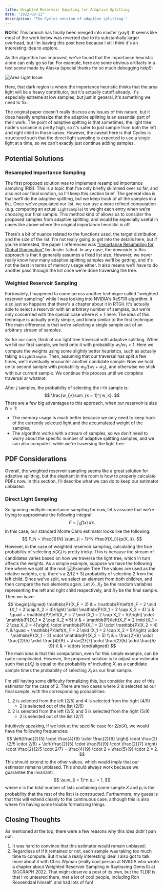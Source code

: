 ```yaml
---
title: Weighted Reservoir Sampling for Adaptive Splitting
date: "2022-08-11"
description: "The Cycles version of adaptive splitting."
---
```


**NOTE:** This branch has finally been merged into master (yay!). It seems like most of the work below was reverted due to its substantially larger overhead, but I'm leaving this post here because I still think it's an interesting idea to explore.

As the algorithm has improved, we've found that the importance heuristic alone can only go so far. For example, here are some obvious artifacts in a test scene made by Alaska (special thanks for so much debugging help!):

![Area Light Issue](/images/06-no-splitting-issue.jpg)

Here, that dark region is where the importance heuristic thinks that the area light will be a heavy contributor, but it's actually cutoff already. It's especially extreme at low samples, but just in general, it's something we need to fix.

The original paper doesn't really discuss any issues of this nature, but it does heavily emphasize that the adaptive splitting is an essential part of their work. The point of adaptive spltting is that sometimes, the light tree node's variance is pretty high, so it's safer to just sample from both the left and right child in those cases. However, the caveat here is that Cycles is structured such that the direct light sampling is expected to use a single light at a time, so we can't exactly just continue adding samples.


## Potential Solutions
### Resampled Importance Sampling

The first proposed solution was to implement resampled importance sampling (RIS). This is a topic that I've only briefly skimmed over so far, and also not our final solution, so I'll keep this section brief. The general idea is that we'll do the adaptive splitting, but we keep track of all the samples in a list. Once we've populated our list, we can use a more refined computation (e.g. computing an actual `LightSample`) to weight each entry when we're choosing our final sample. This method kind of allows us to consider the proposed samples from adaptive splitting, and would be especially useful in cases like above where the original importance heuristic is off.

There's a bit of nuance related to the functions used, the target distribution, and the size of the list. I'm not really going to get into the details here, but if you're interested, the paper I referenced was ["Importance Resampling for Global Illumination"](https://scholarsarchive.byu.edu/cgi/viewcontent.cgi?article=1662&context=etd) by Justin Talbot. In any case, the downside to this approach is that it generally assumes a fixed list size. However, we never really know how many adaptive splitting samples we'll be getting, and it's not the best in terms of memory usage either. It also means we'll have to do another pass through the list once we're done traversing the tree.


### Weighted Reservoir Sampling

Fortunately, I happened to come across another technique called "weighted reservoir sampling" while I was looking into NVIDIA's ReSTIR algorithm. It also just so happens that there's a chapter about it in RTGII. It's actually able to select a reservoir with an arbitrary number of samples, but we're only concerned with the special case where $K = 1$ here. The idea of this technique is actually pretty simple, and kinda similar to the first technique. The main difference is that we're selecting a single sample out of an arbitrary stream of samples.

So for our case, think of our light tree traversal with adaptive splitting. When we hit our first sample, we hold onto it with probability $w_1 / w_1 = 1$. Here we compute the weights using some slightly better heuristics, such as actually taking a `LightSample`. Then, assuming that our traversal has split a few times, we'll eventually encounter another candidate sample. Now we hold on to second sample with probability $w_2 / (w_1 + w_2)$, and otherwise we stick with our current sample. We continue this process until we complete traversal or whatnot.

After $j$ samples, the probability of selecting the $i$-th sample is:
$$
\frac{w_i}{\sum_{k = 1}^j w_k}.
$$
There are a few big advantages to this approach, when our reservoir is size $N = 1$:
- The memory usage is much better because we only need to keep track of the currently selected light and the accumulated weight of the samples;
- The algorithm works with a stream of samples, so we don't need to worry about the specific number of adaptive splitting samples, and we can also compute it while we're traversing the light tree.


## PDF Considerations

Overall, the weighted reservoir sampling seems like a great solution for adaptive splitting, but the elephant in the room is how to properly calculate PDFs now. In this section, I'll describe what we can do to keep our estimator unbiased.

### Direct Light Sampling

So ignoring multiple importance sampling for now, let's assume that we're trying to approximate the following integral:
$$
F = \int_S f(x) \,dx.
$$
In this case, our standard Monte Carlo estimator looks like the following:
$$
F_N = \frac{1}{N} \sum_{i = 1}^N \frac{f(X_i)}{p(X_i)}.
$$
However, in the case of weighted reservoir sampling, calculating the true probability of selecting $p(X_i)$ is pretty tricky. This is because the stream of candidates varies based on how we traverse the light tree, which in turn affects the weights. As a simple example, suppose we have the following tree where we split at the root:
![Example Tree](/images/06-example-tree.png)
The values are used as the relative weights, e.g. there's a $2/(2 + 3)$ probability of selecting $2$ from the left child. Since we've split, we select an element from both children, and then compare the two elements again. Let $X_1, X_2$ be the random variables representing the left and right child respectively, and $X_F$ be the final sample. Then we have:
$$
\begin{aligned}
\mathbb{P}(X_F = 2) & = \mathbb{P}\left(X_F = 2 \mid (X_1 = 2 \cap X_2 = 4)\right) \cdot \mathbb{P}(X_1 = 2 \cap X_2 = 4) \\
& \quad + \mathbb{P}\left(X_F = 2 \mid (X_1 = 2 \cap X_2 = 5)\right) \cdot \mathbb{P}(X_1 = 2 \cap X_2 = 5) \\
& = \mathbb{P}\left(X_F = 2 \mid (X_1 = 2 \cap X_2 = 4)\right) \cdot \mathbb{P}(X_1 = 2) \cdot \mathbb{P}(X_2 = 4) \\
& \quad + \mathbb{P}\left(X_F = 2 \mid (X_1 = 2 \cap X_2 = 5)\right) \cdot \mathbb{P}(X_1 = 2) \cdot \mathbb{P}(X_2 = 5) \\
& = \frac{2}{6} \cdot \frac{2}{5} \cdot \frac{4}{9} + \frac{2}{7} \cdot \frac{2}{5} \cdot \frac{5}{9} \\
& = \cdots
\end{aligned}
$$
The main idea is that this computation, even for this simple example, can be quite complicated. However, the proposed solution is to adjust our estimator such that $p(X_i)$ is equal to the probability of including $X_i$ as a candidate sample times the probability of selecting $X_i$ as our final sample.

I'm still having some difficulty formalizing this, but consider the use of this estimator for the case of $2$. There are two cases where $2$ is selected as our final sample, with the corresponding probabilities:
1. 2 is selected from the left ($2/5$) and 4 is selected from the right ($4/9$)
    * 2 is selected out of the list ($2/6$)
2. 2 is selected from the left ($2/5$) and 5 is selected from the right ($5/9$)
    * 2 is selected out of the list ($2/7$)

Intuitively speaking, if we look at the specific case for $2 / p(X)$, we would have the following frequencies:
$$
\left(\frac{2}{5} \cdot \frac{4}{9} \cdot \frac{2}{6} \right) \cdot \frac{2}{2/5 \cdot 2/6} + \left(\frac{2}{5} \cdot \frac{5}{9} \cdot \frac{2}{7} \right) \cdot \frac{2}{2/5 \cdot 2/7} = \frac{4}{9} \cdot 2 + \frac{5}{9} \cdot 2 = 2.
$$
This should extend to the other values, which would imply that our estimator remains unbiased. This should always work because we guarantee the invariant:
$$
\sum_{i = 1}^n p_i = 1,
$$
where $n$ is the total number of lists containing some sample $X$ and $p_i$ is the probability that the rest of the list $i$ is constructed. Furthermore, my guess is that this will extend cleanly to the continuous case, although this is also where I'm having some trouble formalizing things.


## Closing Thoughts

As mentioned at the top, there were a few reasons why this idea didn't pan out:
1. It was hard to convince that this estimator would remain unbiased;
2. Regardless of if it remained or not, each sample was taking too much time to compute. 
But it was a really interesting idea! I also got to talk more about it with Chris Wyman (really cool person at NVIDIA who wrote a chapter about Weighted Reservoir Sampling in Raytracing Gems II) at SIGGRAPH 2022. That might deserve a post of its own, but the TLDR is that I volunteered there, met a lot of cool people, including Ron Roosendaal himself, and had lots of fun!

